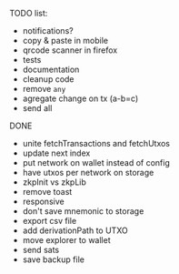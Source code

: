 TODO list:

- notifications?
- copy & paste in mobile
- qrcode scanner in firefox
- tests
- documentation
- cleanup code
- remove `any`
- agregate change on tx (a-b=c)
- send all

DONE

- unite fetchTransactions and fetchUtxos
- update next index
- put network on wallet instead of config
- have utxos per network on storage
- zkpInit vs zkpLib
- remove toast
- responsive
- don't save mnemonic to storage
- export csv file
- add derivationPath to UTXO
- move explorer to wallet
- send sats
- save backup file

